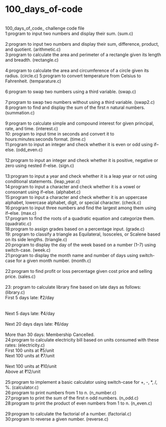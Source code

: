 # 100_days_of-code
<br>100_days_of_code_ challenge                                                                                                        code file                           
1:program to input two numbers and display their sum.                                                                             (sum.c)     
<br>2:program to input two numbers and display their sum, difference, product, and quotient.                                          (arithmetic.c)   
3:program to calculate the area and perimeter of a rectangle given its length and breadth.                                        (rectangle.c)    
<br>4:program to calculate the area and circumference of a circle given its radius.                                                   (circle.c) 
5:program to convert temperature from Celsius to Fahrenheit.                                                                      (temparature.c)  
<br>6:program to swap two numbers using a third variable.                                                                             (swap.c)   
<br>7:program to swap two numbers without using a third variable.                                                                     (swap2.c)
<br>8:program to find and display the sum of the first n natural numbers.                                                             (summation.c)   
<br>9:program to calculate simple and compound interest for given principal, rate, and time.                                          (interest.c) 
<br>10: program to input time in seconds and convert it to hours:minutes:seconds format.                                              (time.c)
<br>11:program to input an integer and check whether it is even or odd using if–else.                                                 (odd_even.c)   
<br>12:program to input an integer and check whether it is positive, negative or zero using nested if–else.                           (sign.c)  
<br>13:program to input a year and check whether it is a leap year or not using conditional statements.                               (leap_year.c)
<br>14:program to input a character and check whether it is a vowel or consonant using if–else.                                       (alphabet.c)
<br>15:program to input a character and check whether it is an uppercase alphabet, lowercase alphabet, digit, or special character.   (check.c) 
<br>16:program to input three numbers and find the largest among them using if–else.                                                  (max.c)
<br>17:program to find the roots of a quadratic equation and categorize them.                                                         (quadratic.c)
<br>18:program to assign grades based on a percentage input.                                                                          (grade.c)
<br>19: program to classify a triangle as Equilateral, Isosceles, or Scalene based on its side lengths.                               (triangle.c)
<br>20:program to display the day of the week based on a number (1–7) using switch-case.                                              (week.c) 
<br>21:program to display the month name and number of days using switch-case for a given month number.                               (month.c)  
<br>22:program to find profit or loss percentage given cost price and selling price.                                                  (sales.c)  
<br>23: program to calculate library fine based on late days as follows:                                                              (library.c)
 <br>            First 5 days late: ₹2/day <br>     
 <br>            Next 5 days late: ₹4/day  
 <br>            Next 20 days days late: ₹6/day <br>
 <br>            More than 30 days: Membership Cancelled. 
<br>24:program to calculate electricity bill based on units consumed with these rates:                                                (electricity.c) 
   <br>          First 100 units at ₹5/unit 
   <br>          Next 100 units at ₹7/unit<br>
   <br>          Next 100 units at ₹10/unit
    <br>         Above at ₹12/unit <br>
<br>25:program to implement a basic calculator using switch-case for +, -, *, /, %.                                                    (calculator.c) 
<br>26:program to print numbers from 1 to n.                                                                                           (n_number.c) 
<br>27:program to print the sum of the first n odd numbers.                                                                            (n_odd.c) 
<br>28:program to print the product of even numbers from 1 to n.                                                                       (n_even.c)  
<br>29:program to calculate the factorial of a number.                                                                                 (factorial.c) 
<br>30:program to reverse a given number.                                                                                              (reverse.c) 
